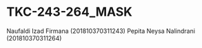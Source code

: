 # TKC-243-264_MASK

Naufaldi Izad Firmana (201810370311243)
Pepita Neysa Nalindrani (201810370311264)
 
